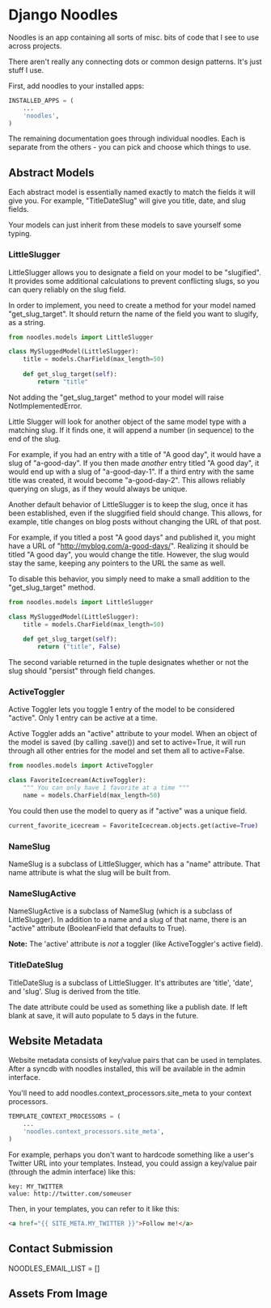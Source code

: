 Django Noodles
==============
Noodles is an app containing all sorts of misc. bits of code that I see to use across projects.

There aren't really any connecting dots or common design patterns. It's just stuff I use.

First, add noodles to your installed apps:
```python
INSTALLED_APPS = (
    ...
    'noodles',
)
```

The remaining documentation goes through individual noodles. Each is separate from the others - you can pick and choose which things to use.

Abstract Models
---------------
Each abstract model is essentially named exactly to match the fields it will give you. For example, "TitleDateSlug" will give you title, date, and slug fields. 

Your models can just inherit from these models to save yourself some typing.

### LittleSlugger
LittleSlugger allows you to designate a field on your model to be "slugified". It provides some additional calculations to prevent conflicting slugs, so you can query reliably on the slug field.

In order to implement, you need to create a method for your model named "get_slug_target". It should return the name of the field you want to slugify, as a string.
```python
from noodles.models import LittleSlugger

class MySluggedModel(LittleSlugger):
    title = models.CharField(max_length=50)
    
    def get_slug_target(self):
        return "title"	    
```
Not adding the "get_slug_target" method to your model will raise NotImplementedError.

Little Slugger will look for another object of the same model type with a matching slug. If it finds one, it will append a number (in sequence) to the end of the slug.

For example, if you had an entry with a title of "A good day", it would have a slug of "a-good-day". If you then made _another_ entry titled "A good day", it would end up with a slug of "a-good-day-1". If a third entry with the same title was created, it would become "a-good-day-2". This allows reliably querying on slugs, as if they would always be unique.

Another default behavior of LittleSlugger is to keep the slug, once it has been established, even if the sluggified field should change. This allows, for example, title changes on blog posts without changing the URL of that post.

For example, if you titled a post "A good days" and published it, you might have a URL of "http://myblog.com/a-good-days/". Realizing it should be titled "A good day", you would change the title. However, the slug would stay the same, keeping any pointers to the URL the same as well.

To disable this behavior, you simply need to make a small addition to the "get_slug_target" method.
```python
from noodles.models import LittleSlugger

class MySluggedModel(LittleSlugger):
    title = models.CharField(max_length=50)
    
    def get_slug_target(self):
        return ("title", False)	    
```
The second variable returned in the tuple designates whether or not the slug should "persist" through field changes.

### ActiveToggler
Active Toggler lets you toggle 1 entry of the model to be considered "active". Only 1 entry can be active at a time. 

Active Toggler adds an "active" attribute to your model. When an object of the model is saved (by calling .save()) and set to active=True, it will run through all other entries for the model and set them all to active=False.

```python
from noodles.models import ActiveToggler

class FavoriteIcecream(ActiveToggler):
    """ You can only have 1 favorite at a time """
    name = models.CharField(max_length=50)
```

You could then use the model to query as if "active" was a unique field.
```python
current_favorite_icecream = FavoriteIcecream.objects.get(active=True)
```

### NameSlug
NameSlug is a subclass of LittleSlugger, which has a "name" attribute. That name attribute is what the slug will be built from.

### NameSlugActive
NameSlugActive is a subclass of NameSlug (which is a subclass of LittleSlugger). In addition to a name and a slug of that name, there is an "active" attribute (BooleanField that defaults to True). 

**Note:** The 'active' attribute is _not_ a toggler (like ActiveToggler's active field).
 
### TitleDateSlug
TitleDateSlug is a subclass of LittleSlugger. It's attributes are 'title', 'date', and 'slug'. Slug is derived from the title. 

The date attribute could be used as something like a publish date. If left blank at save, it will auto populate to 5 days in the future.

Website Metadata
----------------
Website metadata consists of key/value pairs that can be used in templates. After a syncdb with noodles installed, this will be available in the admin interface.

You'll need to add noodles.context_processors.site_meta to your context processors.
```python
TEMPLATE_CONTEXT_PROCESSORS = (
    ...
    'noodles.context_processors.site_meta',
)
```
For example, perhaps you don't want to hardcode something like a user's Twitter URL into your templates. Instead, you could assign a key/value pair (through the admin interface) like this:

	key: MY_TWITTER
	value: http://twitter.com/someuser

Then, in your templates, you can refer to it like this:
```html
<a href="{{ SITE_META.MY_TWITTER }}">Follow me!</a>
```

Contact Submission
------------------
NOODLES_EMAIL_LIST = []

Assets From Image
-----------------